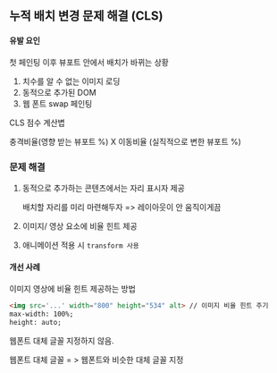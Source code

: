 ## 누적 배치 변경 문제 해결 (CLS)

#### 유발 요인

첫 페인팅 이후 뷰포트 안에서 배치가 바뀌는 상황

1. 치수를 알 수 없는 이미지 로딩
2. 동적으로 추가된 DOM
3. 웹 폰트 swap 페인팅

CLS 점수 계산볍

충격비율(영향 받는 뷰포트 %) X 이동비율 (실직적으로 변한 뷰포트 %)



### 문제 해결

1. 동적으로 추가하는 콘텐츠에서는 자리 표시자 제공

   배치할 자리를 미리 마련해두자 => 레이아웃이 안 움직이게끔

2. 이미지/ 영상 요소에 비율 힌트 제공

3. 애니메이션 적용 시 `transform 사용`

#### 개선 사례

이미지 영상에 비율 힌트 제공하는 방법

```html
<img src='...' width="800" height="534" alt> // 이미지 비율 힌트 주기
max-width: 100%;
height: auto;
```

웹폰트 대체 글꼴 지정하지 않음.

웹폰트 대체 글꼴 = > 웹폰트와 비슷한 대체 글꼴 지정



